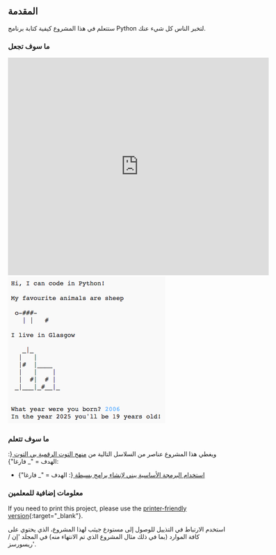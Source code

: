 ## المقدمة

ستتعلم في هذا المشروع كيفية كتابة برنامج Python لتخبر الناس كل شيء عنك.

### ما سوف تجعل

<div class="trinket">
  <iframe src="https://trinket.io/embed/python/a1f663ae0d?outputOnly=true&start=result" width="600" height="500" frameborder="0" marginwidth="0" marginheight="0" allowfullscreen>
  </iframe>
  <img src="images/me-final.png">
</div>

### ما سوف تتعلم

ويغطي هذا المشروع عناصر من السلاسل التالية من [ منهج التوت الرقمية بي التوت ](http://rpf.io/curriculum) {: الهدف = "_ فارغا"}:

+ [ استخدام البرمجة الأساسية يبني لإنشاء برامج بسيطة ](https://www.raspberrypi.org/curriculum/programming/creator) {: الهدف = "_ فارغا"}

### معلومات إضافية للمعلمين

If you need to print this project, please use the [printer-friendly version](https://projects.raspberrypi.org/en/projects/about-me/print){:target="_blank"}.

استخدم الارتباط في التذييل للوصول إلى مستودع جيثب لهذا المشروع، الذي يحتوي على كافة الموارد (بما في ذلك مثال المشروع الذي تم الانتهاء منه) في المجلد 'إن / ريسورسز'.